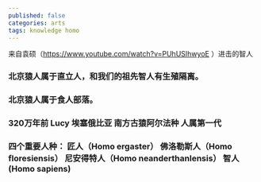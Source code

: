 ```yaml
---
published: false
categories: arts
tags: knowledge homo
---
```

来自袁硕（https://www.youtube.com/watch?v=PUhUSIhwyoE ）进击的智人

### 北京猿人属于直立人，和我们的祖先智人有生殖隔离。
### 北京猿人属于食人部落。

### 320万年前 Lucy 埃塞俄比亚 南方古猿阿尔法种  人属第一代
### 四个重要人种： 匠人（Homo ergaster）  佛洛勒斯人（Homo floresiensis） 尼安得特人（Homo neanderthanlensis） 智人(Homo sapiens)
